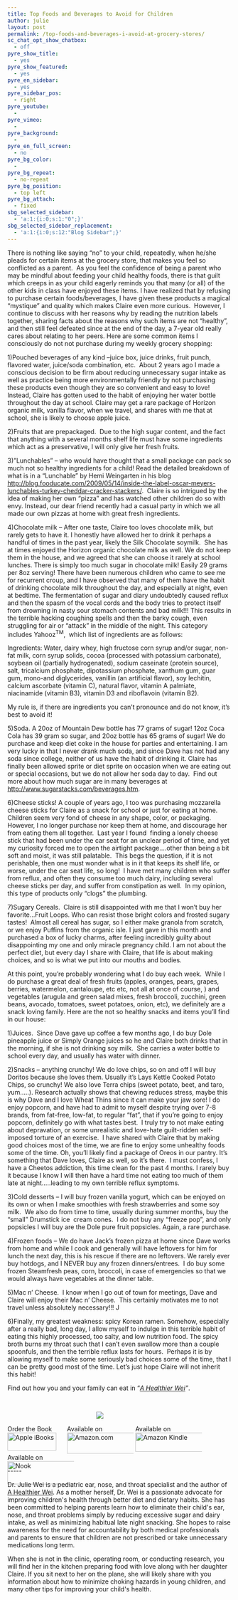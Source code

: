 ```yaml
---
title: Top Foods and Beverages to Avoid for Children
author: julie
layout: post
permalink: /top-foods-and-beverages-i-avoid-at-grocery-stores/
sc_chat_opt_show_chatbox:
  - off
pyre_show_title:
  - yes
pyre_show_featured:
  - yes
pyre_en_sidebar:
  - yes
pyre_sidebar_pos:
  - right
pyre_youtube:
  - 
pyre_vimeo:
  - 
pyre_background:
  - 
pyre_en_full_screen:
  - no
pyre_bg_color:
  - 
pyre_bg_repeat:
  - no-repeat
pyre_bg_position:
  - top left
pyre_bg_attach:
  - fixed
sbg_selected_sidebar:
  - 'a:1:{i:0;s:1:"0";}'
sbg_selected_sidebar_replacement:
  - 'a:1:{i:0;s:12:"Blog Sidebar";}'
---
```

There is nothing like saying “no” to your child, repeatedly, when he/she pleads for certain items at the grocery store, that makes you feel so conflicted as a parent.  As you feel the confidence of being a parent who may be mindful about feeding your child healthy foods, there is that guilt which creeps in as your child eagerly reminds you that many (or all) of the other kids in class have enjoyed these items. I have realized that by refusing to purchase certain foods/beverages, I have given these products a magical “mystique” and quality which makes Claire even more curious.  However, I continue to discuss with her reasons why by reading the nutrition labels together, sharing facts about the reasons why such items are not “healthy”, and then still feel defeated since at the end of the day, a 7-year old really cares about relating to her peers. Here are some common items I consciously do not not purchase during my weekly grocery shopping:

1)Pouched beverages of any kind –juice box, juice drinks, fruit punch, flavored water, juice/soda combination, etc.  About 2 years ago I made a conscious decision to be firm about reducing unnecessary sugar intake as well as practice being more environmentally friendly by not purchasing these products even though they are so convenient and easy to love! Instead, Claire has gotten used to the habit of enjoying her water bottle throughout the day at school. Claire may get a rare package of Horizon organic milk, vanilla flavor, when we travel, and shares with me that at school, she is likely to choose apple juice.

2)Fruits that are prepackaged.  Due to the high sugar content, and the fact that anything with a several months shelf life must have some ingredients which act as a preservative, I will only give her fresh fruits.

3)”Lunchables” – who would have thought that a small package can pack so much not so healthy ingredients for a child! Read the detailed breakdown of what is in a “Lunchable” by Hemi Weingarten in his blog <http://blog.fooducate.com/2009/05/14/inside-the-label-oscar-meyers-lunchables-turkey-cheddar-cracker-stackers/>.  Claire is so intrigued by the idea of making her own “pizza” and has watched other children do so with envy. Instead, our dear friend recently had a casual party in which we all made our own pizzas at home with great fresh ingredients.

4)Chocolate milk – After one taste, Claire too loves chocolate milk, but rarely gets to have it. I honestly have allowed her to drink it perhaps a handful of times in the past year, likely the Silk Chocolate soymilk.  She has at times enjoyed the Horizon organic chocolate milk as well. We do not keep them in the house, and we agreed that she can choose it rarely at school lunches. There is simply too much sugar in chocolate milk! Easily 29 grams per 8oz serving! There have been numerous children who came to see me for recurrent croup, and I have observed that many of them have the habit of drinking chocolate milk throughout the day, and especially at night, even at bedtime. The fermentation of sugar and diary undoubtedly caused reflux and then the spasm of the vocal cords and the body tries to protect itself from drowning in nasty sour stomach contents and bad milk!!! This results in the terrible hacking coughing spells and then the barky cough, even struggling for air or “attack” in the middle of the night. This category includes Yahooz<sup>TM</sup>,  which list of ingredients are as follows:

Ingredients: Water, dairy whey, high fructose corn syrup and/or sugar, non-fat milk, corn syrup solids, cocoa (processed with potassium carbonate), soybean oil (partially hydrogenated), sodium caseinate (protein source), salt, tricalcium phosphate, dipotassium phosphate, xanthum gum, guar gum, mono-and diglycerides, vanillin (an artificial flavor), soy lechitin, calcium ascorbate (vitamin C), natural flavor, vitamin A palmiate, niacinamide (vitamin B3), vitamin D3 and riboflavoin (vitamin B2).

My rule is, if there are ingredients you can’t pronounce and do not know, it’s best to avoid it!

5)Soda. A 20oz of Mountain Dew bottle has 77 grams of sugar! 12oz Coca Cola has 39 gram so sugar, and 20oz bottle has 65 grams of sugar! We do purchase and keep diet coke in the house for parties and entertaining. I am very lucky in that I never drank much soda, and since Dave has not had any soda since college, neither of us have the habit of drinking it. Claire has finally been allowed sprite or diet sprite on occasion when we are eating out or special occasions, but we do not allow her soda day to day.  Find out more about how much sugar are in many beverages at <http://www.sugarstacks.com/beverages.htm>.

6)Cheese sticks! A couple of years ago, I too was purchasing mozzarella cheese sticks for Claire as a snack for school or just for eating at home. Children seem very fond of cheese in any shape, color, or packaging. However, I no longer purchase nor keep them at home, and discourage her from eating them all together.  Last year I found  finding a lonely cheese stick that had been under the car seat for an unclear period of time, and yet my curiosity forced me to open the airtight package….other than being a bit soft and moist, it was still palatable.  This begs the question, if it is not perishable, then one must wonder what is in it that keeps its shelf life, or worse, under the car seat life, so long!  I have met many children who suffer from reflux, and often they consume too much dairy, including several cheese sticks per day, and suffer from constipation as well.  In my opinion, this type of products only “clogs” the plumbing.

7)Sugary Cereals.  Claire is still disappointed with me that I won’t buy her favorite…Fruit Loops. Who can resist those bright colors and frosted sugary tastes!  Almost all cereal has sugar, so I either make granola from scratch, or we enjoy Puffins from the organic isle. I just gave in this month and purchased a box of lucky charms, after feeling incredibly guilty about disappointing my one and only miracle pregnancy child. I am not about the perfect diet, but every day I share with Claire, that life is about making choices, and so is what we put into our mouths and bodies.

At this point, you’re probably wondering what I do buy each week.  While I do purchase a great deal of fresh fruits (apples, oranges, pears, grapes, berries, watermelon, cantaloupe, etc etc, not all at once of course, ) and vegetables (arugula and green salad mixes, fresh broccoli, zucchini, green beans, avocado, tomatoes, sweet potatoes, onion, etc), we definitely are a snack loving family. Here are the not so healthy snacks and items you’ll find in our house:

1)Juices.  Since Dave gave up coffee a few months ago, I do buy Dole pineapple juice or Simply Orange juices so he and Claire both drinks that in the morning, if she is not drinking soy milk.  She carries a water bottle to school every day, and usually has water with dinner.

2)Snacks – anything crunchy! We do love chips, so on and off I will buy Doritos because she loves them. Usually it’s Lays Kettle Cooked Potato Chips, so crunchy! We also love Terra chips (sweet potato, beet, and taro, yum…..). Research actually shows that chewing reduces stress, maybe this is why Dave and I love Wheat Thins since it can make your jaw sore! I do enjoy popcorn, and have had to admit to myself despite trying over 7-8 brands, from fat-free, low-fat, to regular “fat”, that if you’re going to enjoy popcorn, definitely go with what tastes best.  I truly try to not make eating about depravation, or some unrealistic and love-hate guilt-ridden self-imposed torture of an exercise.  I have shared with Claire that by making good choices most of the time, we are fine to enjoy some unhealthy foods some of the time. Oh, you’ll likely find a package of Oreos in our pantry. It’s something that Dave loves, Claire as well, so it’s there.  I must confess, I have a Cheetos addiction, this time clean for the past 4 months. I rarely buy it because I know I will then have a hard time not eating too much of them late at night…..leading to my own terrible reflux symptoms.

3)Cold desserts – I will buy frozen vanilla yogurt, which can be enjoyed on its own or when I make smoothies with fresh strawberries and some soy milk.  We also do from time to time, usually during summer months, buy the “small” Drumstick ice  cream cones.  I do not buy any “freeze pop”, and only popsicles I will buy are the Dole pure fruit popsicles. Again, a rare purchase.

4)Frozen foods – We do have Jack’s frozen pizza at home since Dave works from home and while I cook and generally will have leftovers for him for lunch the next day, this is his rescue if there are no leftovers. We rarely ever buy hotdogs, and I NEVER buy any frozen dinners/entrees.  I do buy some frozen Steamfresh peas, corn, broccoli, in case of emergencies so that we would always have vegetables at the dinner table.

5)Mac n’ Cheese.  I know when I go out of town for meetings, Dave and Claire will enjoy their Mac n’ Cheese.  This certainly motivates me to not travel unless absolutely necessary!!! J

6)Finally, my greatest weakness: spicy Korean ramen. Somehow, especially after a really bad, long day, I allow myself to indulge in this terrible habit of eating this highly processed, too salty, and low nutrition food. The spicy broth burns my throat such that I can’t even swallow more than a couple spoonfuls, and then the terrible reflux lasts for hours.  Perhaps it is by allowing myself to make some seriously bad choices some of the time, that I can be pretty good most of the time. Let’s just hope Claire will not inherit this habit!

Find out how you and your family can eat in “*[A Healthier Wei][1]”*.

&nbsp;

<span style="width:105px;display:table;margin:0 auto;"><a href="http://ahealthierwei.com/the-book/"><img src="http://ahealthierwei.com/wp-content/uploads/2014/04/AHealthierWei_cover_150.png" /></a></span> 

<p style="height:80px">
  <span style="width:130px;display:inline-block;vertical-align:top;"> Order the Book <a href="https://itunes.apple.com/us/book/a-healthier-wei/id806784060?ls=1&mt=11#" target="_blank" > <img class="size-full wp-image-944" alt="Apple iBooks" title="Apple iBooks" src="http://ahealthierwei.com/wp-content/uploads/2014/02/Download_on_iBooks_Badge_US-UK_110x40_090513.png" width="110" height="40" /></a> </span> <span style="width:150px;display:inline-block;vertical-align:top;">Available on <a href="http://amzn.to/1fSNqeb" target="_blank" > <img class="size-full wp-image-945" alt="Amazon.com" title="Amazon.com" src="http://ahealthierwei.com/wp-content/uploads/2014/02/amazon_com_logo_160.jpg" width="160" height="47" /> </a> </span> <span  style="width:150px;display:inline-block;vertical-align:top;">Available on <a href="http://amzn.to/1eHEfNl" target="_blank" > <img class="size-full wp-image-946" alt="Amazon Kindle" title="Amazon Kindle" src="http://ahealthierwei.com/wp-content/uploads/2014/02/kindle_logo_160.jpg" width="160" height="43" /> </a> </span> <span style="width:150px;display:inline-block;vertical-align:top;">Available on <a href="http://www.barnesandnoble.com/w/a-healthier-wei-julie-wei/1118260302?ean=2940148244592&itm=1&usri=2940148244592" target="_blank" > <img class="size-full wp-image-947" alt="Nook" title="Nook" src="http://ahealthierwei.com/wp-content/uploads/2014/02/nook_logo_160.png" width="160" height="52" /></a> </span>
</p>

\-----

Dr. Julie Wei is a pediatric ear, nose, and throat specialist and the author of [A Healthier Wei][2]. As a mother herself, Dr. Wei is a passionate advocate for improving children's health through better diet and dietary habits. She has been committed to helping parents learn how to eliminate their child's ear, nose, and throat problems simply by reducing excessive sugar and dairy intake, as well as minimizing habitual late night snacking. She hopes to raise awareness for the need for accountability by both medical professionals and parents to ensure that children are not prescribed or take unnecessary medications long term. 

When she is not in the clinic, operating room, or conducting research, you will find her in the kitchen preparing food with love along with her daughter Claire. If you sit next to her on the plane, she will likely share with you information about how to minimize choking hazards in young children, and many other tips for improving your child's health.

 [1]: http://ahealthierwei.com/the-book/ "The Book"
 [2]: http://ahealthierwei.com/the-book